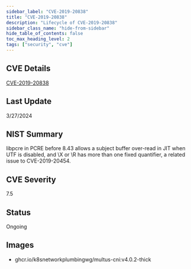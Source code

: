 ```yaml
---
sidebar_label: "CVE-2019-20838"
title: "CVE-2019-20838"
description: "Lifecycle of CVE-2019-20838"
sidebar_class_name: "hide-from-sidebar"
hide_table_of_contents: false
toc_max_heading_level: 2
tags: ["security", "cve"]
---
```


## CVE Details

[CVE-2019-20838](https://nvd.nist.gov/vuln/detail/CVE-2019-20838)

## Last Update

3/27/2024

## NIST Summary

libpcre in PCRE before 8.43 allows a subject buffer over-read in JIT when UTF is disabled, and \\X or \\R has more than
one fixed quantifier, a related issue to CVE-2019-20454.

## CVE Severity

7.5

## Status

Ongoing

## Images

- ghcr.io/k8snetworkplumbingwg/multus-cni:v4.0.2-thick
